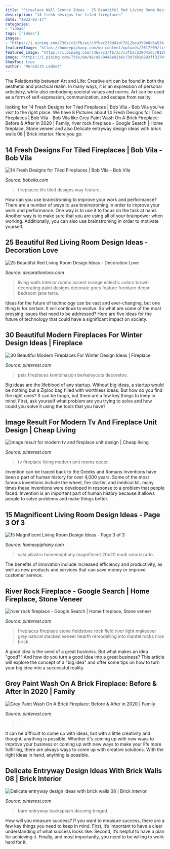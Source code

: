```yaml
---
title: "Fireplace Wall Sconce Ideas : 25 Beautiful Red Living Room Design Ideas"
description: "14 fresh designs for tiled fireplaces"
date: "2023-03-17"
categories:
- "ideas"
tags: ["ideas"]
images:
- "https://i.pinimg.com/736x/c3/fb/ac/c3fbac239d41dc7812bea399b0c6a534.jpg"
featuredImage: "https://homeepiphany.com/wp-content/uploads/2017/09/living-rooms_412.jpg"
featured_image: "https://i.pinimg.com/736x/c3/fb/ac/c3fbac239d41dc7812bea399b0c6a534.jpg"
image: "https://i.pinimg.com/736x/04/48/e9/0448e92b6c7307d018693ff3274f34ad--river-rock-fireplaces-river-rocks.jpg"
ShowToc: true
author: "Meredith Ledner"
---
```



The Relationship between Art and Life:
Creative art can be found in both the aesthetic and practical realm. In many ways, it is an expression of personal artististry, while also embodying societal values and norms. Art can be used as a form of self-expression, communication, and escape from reality.

	

		
looking for 14 Fresh Designs for Tiled Fireplaces | Bob Vila - Bob Vila you've visit to the right place. We have 8 Pictures about 14 Fresh Designs for Tiled Fireplaces | Bob Vila - Bob Vila like Grey Paint Wash On A Brick Fireplace: Before &amp; After in 2020 | Family, river rock fireplace - Google Search | Home fireplace, Stone veneer and also Delicate entryway design ideas with brick walls 08 | Brick interior. Here you go:
		
    
## 14 Fresh Designs For Tiled Fireplaces | Bob Vila - Bob Vila

<img loading=lazy src="https://s3-production.bobvila.com/slides/35630/original/Tiled_Fireplaces_Ideas_Daltile_Memoir_Tile.jpeg?1580133736" onerror="this.onerror=null;this.src='https://tse4.mm.bing.net/th?id=OIP.t_3hSm-2l3DGJZpQv5Pd3AHaJ4&amp;pid=15.1';" alt="14 Fresh Designs for Tiled Fireplaces | Bob Vila - Bob Vila">

_Source: bobvila.com_

>fireplaces tile tiled designs way feature. 

	

How can you use brainstroming to improve your work and performance?
There are a number of ways to use brainstroming in order to improve your work and performance. One way is to use it to focus on the task at hand. Another way is to make sure that you are using all of your brainpower when working. Additionally, you can also use brainstroming in order to motivate yourself.

    
## 25 Beautiful Red Living Room Design Ideas - Decoration Love

<img loading=lazy src="http://www.decorationlove.com/wp-content/uploads/2016/09/Red-Accent-Wall-Living-Room-Ideas.jpg" onerror="this.onerror=null;this.src='https://tse1.mm.bing.net/th?id=OIP.tEJHBPIvqb4aB-5U3cNsmgHaLH&amp;pid=15.1';" alt="25 Beautiful Red Living Room Design Ideas - Decoration Love">

_Source: decorationlove.com_

>living walls interior rooms accent orange eclectic colors brown decorating paint designs decorate goes feature furniture decor bedroom jane terra. 

	

Ideas for the future of technology can be vast and ever-changing, but one thing is for certain: It will continue to evolve. So what are some of the most pressing issues that need to be addressed? Here are five ideas for the future of technology that could have a significant impact on society.

    
## 30 Beautiful Modern Fireplaces For Winter Design Ideas | Fireplace

<img loading=lazy src="https://i.pinimg.com/736x/94/81/db/9481db3b640f1f9535e13290f38bc07b.jpg" onerror="this.onerror=null;this.src='https://tse3.mm.bing.net/th?id=OIP.mjQauiB_-eW8vWlhzQx9jQHaKG&amp;pid=15.1';" alt="30 Beautiful Modern Fireplaces For Winter Design Ideas | Fireplace">

_Source: pinterest.com_

>peis fireplaces kombinasjon berkeleycuts decoretoo. 

	

Big ideas are the lifeblood of any startup. Without big ideas, a startup would be nothing but a Ziploc bag filled with worthless ideas. But how do you find the right ones? It can be tough, but there are a few key things to keep in mind. First, ask yourself what problem are you trying to solve and how could you solve it using the tools that you have?

    
## Image Result For Modern Tv And Fireplace Unit Design | Cheap Living

<img loading=lazy src="https://i.pinimg.com/736x/bc/11/0e/bc110e6cb4585a5aa3b287476116a2b1.jpg" onerror="this.onerror=null;this.src='https://tse3.mm.bing.net/th?id=OIP.fyjwXoVEXG-gUAEWdQa2UwHaJ3&amp;pid=15.1';" alt="Image result for modern tv and fireplace unit design | Cheap living">

_Source: pinterest.com_

>tv fireplace living modern unit rooms decor. 

	

Invention can be traced back to the Greeks and Romans
Inventions have been a part of human history for over 4,000 years. Some of the most famous inventions include the wheel, fire starter, and medical kit. many times these inventions were developed in response to a problem that people faced. Invention is an important part of human history because it allows people to solve problems and make things better.

    
## 15 Magnificent Living Room Design Ideas - Page 3 Of 3

<img loading=lazy src="https://homeepiphany.com/wp-content/uploads/2017/09/living-rooms_412.jpg" onerror="this.onerror=null;this.src='https://tse3.mm.bing.net/th?id=OIP.rDg2pcTUbWkY3n8AE9yd6wHaJ4&amp;pid=15.1';" alt="15 Magnificent Living Room Design Ideas - Page 3 of 3">

_Source: homeepiphany.com_

>sala pilastro homeepiphany magnificent 20x20 modi valorizzarlo. 

	

The benefits of innovation include increased efficiency and productivity, as well as new products and services that can save money or improve customer service.

    
## River Rock Fireplace - Google Search | Home Fireplace, Stone Veneer

<img loading=lazy src="https://i.pinimg.com/736x/04/48/e9/0448e92b6c7307d018693ff3274f34ad--river-rock-fireplaces-river-rocks.jpg" onerror="this.onerror=null;this.src='https://tse1.mm.bing.net/th?id=OIP.rGKl8bVW3vaB6k6NR15tsgHaK3&amp;pid=15.1';" alt="river rock fireplace - Google Search | Home fireplace, Stone veneer">

_Source: pinterest.com_

>fireplaces fireplace stone fieldstone rock field river light makeover grey natural stacked veneer hearth remodelling into mantel rocks nice brick. 

	

A good idea is the seed of a great business. But what makes an idea "good?" And how do you turn a good idea into a great business? This article will explore the concept of a "big idea" and offer some tips on how to turn your big idea into a successful reality.

    
## Grey Paint Wash On A Brick Fireplace: Before &amp; After In 2020 | Family

<img loading=lazy src="https://i.pinimg.com/736x/c3/fb/ac/c3fbac239d41dc7812bea399b0c6a534.jpg" onerror="this.onerror=null;this.src='https://tse2.mm.bing.net/th?id=OIP.FoLBaP2GYEBde5mY4llqigHaJ3&amp;pid=15.1';" alt="Grey Paint Wash On A Brick Fireplace: Before &amp; After in 2020 | Family">

_Source: pinterest.com_

>. 

	

It can be difficult to come up with ideas, but with a little creativity and thought, anything is possible. Whether it's coming up with new ways to improve your business or coming up with new ways to make your life more fulfilling, there are always ways to come up with creative solutions. With the right ideas in hand, anything is possible.

    
## Delicate Entryway Design Ideas With Brick Walls 08 | Brick Interior

<img loading=lazy src="https://i.pinimg.com/736x/55/14/19/551419c4d58a62cff036baf693b728d6.jpg" onerror="this.onerror=null;this.src='https://tse2.mm.bing.net/th?id=OIP.lwl99F7MBPlxE90inzm3pAHaLH&amp;pid=15.1';" alt="Delicate entryway design ideas with brick walls 08 | Brick interior">

_Source: pinterest.com_

>barn entryway backsplash decomg binged. 

	

How will you measure success?
If you want to measure success, there are a few key things you need to keep in mind. First, it’s important to have a clear understanding of what success looks like. Second, it’s helpful to have a plan for achieving it. Finally, and most importantly, you need to be willing to work hard for it.

